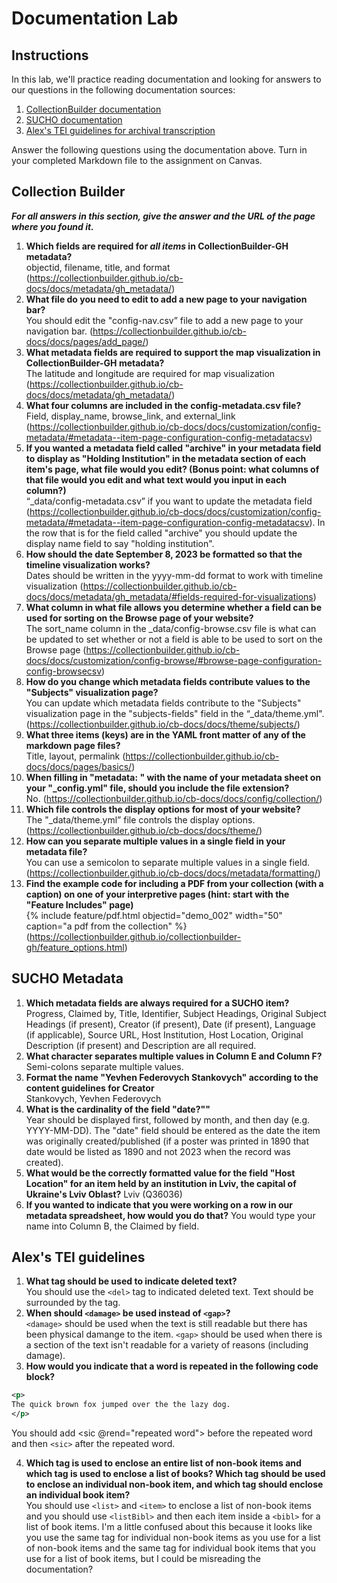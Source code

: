 # Documentation Lab
## Instructions
In this lab, we'll practice reading documentation and looking for answers to our questions in the following documentation sources:
1. [CollectionBuilder documentation](https://collectionbuilder.github.io/cb-docs/)
2. [SUCHO documentation](https://wiki.sucho.org/en/tutorials/internet-archive/spreadsheet-metadata-template)
3. [Alex's TEI guidelines for archival transcription](https://alexandraewingate.com/projects/encoding-guidelines-for-initial-archival-tei-transcription/)

Answer the following questions using the documentation above. Turn in your completed Markdown file to the assignment on Canvas.
## Collection Builder
***For all answers in this section, give the answer and the URL of the page where you found it.***

1. **Which fields are required for *all items* in CollectionBuilder-GH metadata?**  
objectid, filename, title, and format (https://collectionbuilder.github.io/cb-docs/docs/metadata/gh_metadata/)
2. **What file do you need to edit to add a new page to your navigation bar?**  
You should edit the "config-nav.csv” file to add a new page to your navigation bar. (https://collectionbuilder.github.io/cb-docs/docs/pages/add_page/) 
3. **What metadata fields are required to support the map visualization in CollectionBuilder-GH metadata?**  
The latitude and longitude are required for map visualization (https://collectionbuilder.github.io/cb-docs/docs/metadata/gh_metadata/)
4. **What four columns are included in the config-metadata.csv file?**  
Field, display_name, browse_link, and external_link (https://collectionbuilder.github.io/cb-docs/docs/customization/config-metadata/#metadata--item-page-configuration-config-metadatacsv)
5. **If you wanted a metadata field called "archive" in your metadata field to display as "Holding Institution" in the metadata section of each item's page, what file would you edit? (Bonus point: what columns of that file would you edit and what text would you input in each column?)**  
“_data/config-metadata.csv” if you want to update the metadata field (https://collectionbuilder.github.io/cb-docs/docs/customization/config-metadata/#metadata--item-page-configuration-config-metadatacsv). In the row that is for the field called "archive" you should update the display name field to say "holding institution".
6. **How should the date September 8, 2023 be formatted so that the timeline visualization works?**  
Dates should be written in the yyyy-mm-dd format to work with timeline visualization (https://collectionbuilder.github.io/cb-docs/docs/metadata/gh_metadata/#fields-required-for-visualizations)
7. **What column in what file allows you determine whether a field can be used for sorting on the Browse page of your website?**  
The sort_name column in the _data/config-browse.csv file is what can be updated to set whether or not a field is able to be used to sort on the Browse page (https://collectionbuilder.github.io/cb-docs/docs/customization/config-browse/#browse-page-configuration-config-browsecsv)
8. **How do you change which metadata fields contribute values to the "Subjects" visualization page?**  
You can update which metadata fields contribute to the "Subjects" visualization page in the "subjects-fields" field in the “_data/theme.yml". (https://collectionbuilder.github.io/cb-docs/docs/theme/subjects/)
9. **What three items (keys) are in the YAML front matter of any of the markdown page files?**  
Title, layout, permalink (https://collectionbuilder.github.io/cb-docs/docs/pages/basics/)
10. **When filling in "metadata: " with the name of your metadata sheet on your "\_config.yml" file, should you include the file extension?**  
No. (https://collectionbuilder.github.io/cb-docs/docs/config/collection/)
11. **Which file controls the display options for most of your website?**  
The "_data/theme.yml” file controls the display options. (https://collectionbuilder.github.io/cb-docs/docs/theme/)
12. **How can you separate multiple values in a single field in your metadata file?**  
You can use a semicolon to separate multiple values in a single field. (https://collectionbuilder.github.io/cb-docs/docs/metadata/formatting/)
13. **Find the example code for including a PDF from your collection (with a caption) on one of your interpretive pages (hint: start with the "Feature Includes" page)**  
{% include feature/pdf.html objectid="demo_002" width="50" caption="a pdf from the collection" %} (https://collectionbuilder.github.io/collectionbuilder-gh/feature_options.html)
## SUCHO Metadata
1. **Which metadata fields are always required for a SUCHO item?**  
Progress, Claimed by, Title, Identifier, Subject Headings, Original Subject Headings (if present), Creator (if present), Date (if present), Language (if applicable), Source URL, Host Institution, Host Location, Original Description (if present) and Description are all required. 
2. **What character separates multiple values in Column E and Column F?**  
Semi-colons separate multiple values.
3. **Format the name "Yevhen Federovych Stankovych" according to the content guidelines for Creator**  
Stankovych, Yevhen Federovych
4. **What is the cardinality of the field "date?""**  
Year should be displayed first, followed by month, and then day (e.g. YYYY-MM-DD). The "date" field should be entered as the date the item was originally created/published (if a poster was printed in 1890 that date would be listed as 1890 and not 2023 when the record was created).
5. **What would be the correctly formatted value for the field "Host Location" for an item held by an institution in Lviv, the capital of Ukraine's Lviv Oblast?**
 Lviv (Q36036)
6. **If you wanted to indicate that you were working on a row in our metadata spreadsheet, how would you do that?**
You would type your name into Column B, the Claimed by field.  

## Alex's TEI guidelines
1. **What tag should be used to indicate deleted text?**  
You should use the `<del>` tag to indicated deleted text. Text should be surrounded by the tag.
2. **When should `<damage>` be used instead of `<gap>`?**  
`<damage>` should be used when the text is still readable but there has been physical damange to the item. `<gap>` should be used when there is a section of the text isn't readable for a variety of reasons (including damage). 
3. **How would you indicate that a word is repeated in the following code block?**
```xml
<p>
The quick brown fox jumped over the the lazy dog.
</p>
```  
You should add <sic @rend="repeated word"> before the repeated word and then `<sic>` after the repeated word.  
 
4. **Which tag is used to enclose an entire list of non-book items and which tag is used to enclose a list of books? Which tag should be used to enclose an individual non-book item, and which tag should enclose an individual book item?**  
You should use `<list>` and `<item>` to enclose a list of non-book items and you should use `<listBibl>` and then each item inside a `<bibl>` for a list of book items. I'm a little confused about this because it looks like you use the same tag for individual non-book items as you use for a list of non-book items and the same tag for individual book items that you use for a list of book items, but I could be misreading the documentation?
